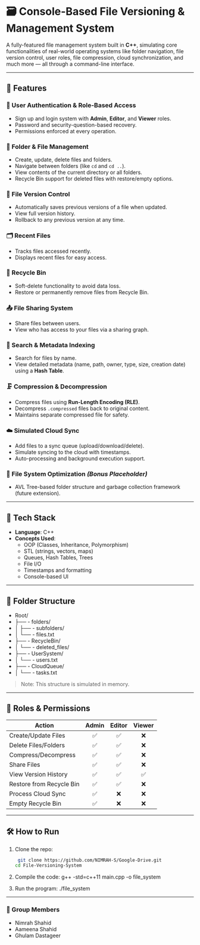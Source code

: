 # 🗃️ Console-Based File Versioning & Management System

A fully-featured file management system built in **C++**, simulating core functionalities of real-world operating systems like folder navigation, file version control, user roles, file compression, cloud synchronization, and much more — all through a command-line interface.

---

## 🚀 Features

### 🔐 User Authentication & Role-Based Access
- Sign up and login system with **Admin**, **Editor**, and **Viewer** roles.
- Password and security-question-based recovery.
- Permissions enforced at every operation.

### 📁 Folder & File Management
- Create, update, delete files and folders.
- Navigate between folders (like `cd` and `cd ..`).
- View contents of the current directory or all folders.
- Recycle Bin support for deleted files with restore/empty options.

### 🔄 File Version Control
- Automatically saves previous versions of a file when updated.
- View full version history.
- Rollback to any previous version at any time.

### 🗂️ Recent Files
- Tracks files accessed recently.
- Displays recent files for easy access.

### 🧺 Recycle Bin
- Soft-delete functionality to avoid data loss.
- Restore or permanently remove files from Recycle Bin.

### 📤 File Sharing System
- Share files between users.
- View who has access to your files via a sharing graph.

### 🔎 Search & Metadata Indexing
- Search for files by name.
- View detailed metadata (name, path, owner, type, size, creation date) using a **Hash Table**.

### 🗜️ Compression & Decompression
- Compress files using **Run-Length Encoding (RLE)**.
- Decompress `.compressed` files back to original content.
- Maintains separate compressed file for safety.

### ☁️ Simulated Cloud Sync
- Add files to a sync queue (upload/download/delete).
- Simulate syncing to the cloud with timestamps.
- Auto-processing and background execution support.

### 🧠 File System Optimization *(Bonus Placeholder)*
- AVL Tree-based folder structure and garbage collection framework (future extension).

---

## 🧪 Tech Stack

- **Language**: C++
- **Concepts Used**:
  - OOP (Classes, Inheritance, Polymorphism)
  - STL (strings, vectors, maps)
  - Queues, Hash Tables, Trees
  - File I/O
  - Timestamps and formatting
  - Console-based UI

---

## 📁 Folder Structure

- Root/
- ├── - folders/
- │ ├── - subfolders/
- │ └── - files.txt
- ├── - RecycleBin/
- │ └── - deleted_files/
- ├── - UserSystem/
- │ └── - users.txt
- ├── - CloudQueue/
- │ └── - tasks.txt

> Note: This structure is simulated in memory.

---

## 👤 Roles & Permissions

| Action                  | Admin | Editor | Viewer |
|-------------------------|:-----:|:------:|:------:|
| Create/Update Files     | ✅    | ✅     | ❌     |
| Delete Files/Folders    | ✅    | ✅     | ❌     |
| Compress/Decompress     | ✅    | ✅     | ❌     |
| Share Files             | ✅    | ✅     | ❌     |
| View Version History    | ✅    | ✅     | ✅     |
| Restore from Recycle Bin| ✅    | ✅     | ❌     |
| Process Cloud Sync      | ✅    | ❌     | ❌     |
| Empty Recycle Bin       | ✅    | ❌     | ❌     |

---

## 🛠️ How to Run

1. Clone the repo:
   ```bash
    git clone https://github.com/NIMRAH-S/Google-Drive.git
   cd File-Versioning-System

2. Compile the code:
   g++ -std=c++11 main.cpp -o file_system

3. Run the program:
   ./file_system
   
 ---
### 👥 Group Members

- Nimrah Shahid  
- Aameena Shahid  
- Ghulam Dastageer

